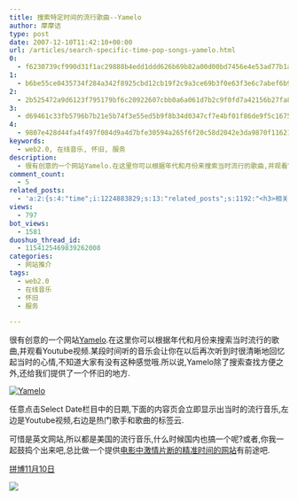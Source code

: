 ```yaml
---
title: 搜索特定时间的流行歌曲--Yamelo
author: 摩摩诘
type: post
date: 2007-12-10T11:42:10+00:00
url: /articles/search-specific-time-pop-songs-yamelo.html
0:
  - f6230739cf990d31f1ac29888b4edd1ddd626b69b82a00d00bd7456e4e53ad77b1a3bf7c94d2b9839fea9c1c0fb2eb3e
1:
  - b6be55ce0435734f284a342f8925cbd12cb19f2c9a3ce69b3f0e63f3e6c7abef6b91116823de32b9bafc7646246c2988
2:
  - 2b525472a9d6123f795179bf6c20922607cbb0a6a061d7b2c9f0fd7a42156b27fa8c5595670868a0b0e7b472929acf92
3:
  - d69461c33fb5796b7b21e5b74f3e55ed5b9f8b34d0347cf7e4bf01f86de9f5c16750be1bbc9d43274f92f1541ebe98e9
4:
  - 9807e428d44fa4f497f084d9a4d7bfe30594a265f6f20c58d2042e3da9870f116211c6f7ca42d7d153d7bee37983920b
keywords:
  - web2.0, 在线音乐, 怀旧, 服务
description:
  - 很有创意的一个网站Yamelo.在这里你可以根据年代和月份来搜索当时流行的歌曲,并观看Youtube视频.某段时间听的音乐会让你在以后再次听到时很清晰地回忆起当时的心情,不知道大家有没有这种感觉哦.所以说,Yamelo除了搜索查找方便之外,还给我们提供了一个怀旧的地方.
comment_count:
  - 5
related_posts:
  - 'a:2:{s:4:"time";i:1224883829;s:13:"related_posts";s:1192:"<h3>相关日志</h3><ul class="related_post"><li><a href="http://www.digglife.cn/articles/my-web20-tools.html" title="摩摩诘的Web2.0装备">摩摩诘的Web2.0装备</a></li><li><a href="http://www.digglife.cn/articles/google-health-live.html" title="Google Health正式发布">Google Health正式发布</a></li><li><a href="http://www.digglife.cn/articles/voice-thread.html" title="支持多媒体评论的照片分享服务:VoiceThread">支持多媒体评论的照片分享服务:VoiceThread</a></li><li><a href="http://www.digglife.cn/articles/text2mp3-vozme.html" title="vozME,将输入的文字在线转换成MP3">vozME,将输入的文字在线转换成MP3</a></li><li><a href="http://www.digglife.cn/articles/reflection-maker.html" title="在线给图片添加倒影效果:ReflectionMaker">在线给图片添加倒影效果:ReflectionMaker</a></li><li><a href="http://www.digglife.cn/articles/adobe-share-annouced.html" title="Adobe发布文档共享服务Adobe Share">Adobe发布文档共享服务Adobe Share</a></li><li><a href="http://www.digglife.cn/articles/google-shared-stuff.html" title="Google Shared Stuff,没什么特别">Google Shared Stuff,没什么特别</a></li></ul>";}'
views:
  - 797
bot_views:
  - 1581
duoshuo_thread_id:
  - 1154125469839262008
categories:
  - 网站推介
tags:
  - web2.0
  - 在线音乐
  - 怀旧
  - 服务

---
```

很有创意的一个网站<a href="http://www.yamelo.com/" title="Yamelo" target="_blank">Yamelo</a>.在这里你可以根据年代和月份来搜索当时流行的歌曲,并观看Youtube视频.某段时间听的音乐会让你在以后再次听到时很清晰地回忆起当时的心情,不知道大家有没有这种感觉哦.所以说,Yamelo除了搜索查找方便之外,还给我们提供了一个怀旧的地方.

<!--more-->

[![Yamelo][1]][2]

任意点击Select Date栏目中的日期,下面的内容页会立即显示出当时的流行音乐,左边是Youtube视频,右边是热门歌手和歌曲的标签云.

可惜是英文网站,所以都是美国的流行音乐,什么时候国内也搞一个呢?或者,你我一起鼓捣个出来吧,总比做一个提供<a href="http://ent.sina.com.cn/m/f/knocked/index.html" target="_blank">电影中激情片断的精准时间的网站</a>有前途吧.

<a href="http://www.feedsky.com/challenge/art/522/feedsky/diggliferss/~/gtsp/zt1/8d3e5/lnk.html" target="_blank">拼博11月10日</a>

![][3]

 [1]: http://digglife.qiniudn.com/wp-content/uploads/3/379/2007/12/yamelo.thumbnail.gif
 [2]: https://www.digglife.net/wp-content/uploads/3/379/2007/12/yamelo.gif "Yamelo"
 [3]: http://digglife.qiniudn.com/qiniu/2323/image/08080fa297a63f7eb39a6837e23bdf63.jpg